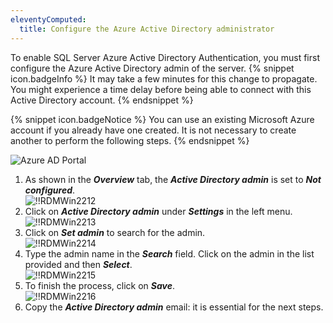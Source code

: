 ```yaml
---
eleventyComputed:
  title: Configure the Azure Active Directory administrator
---
```

To enable SQL Server Azure Active Directory Authentication, you must first configure the Azure Active Directory admin of the server. 
{% snippet icon.badgeInfo %} 
It may take a few minutes for this change to propagate. You might experience a time delay before being able to connect with this Active Directory account. 
{% endsnippet %}
 
{% snippet icon.badgeNotice %} 
You can use an existing Microsoft Azure account if you already have one created. It is not necessary to create another to perform the following steps. 
{% endsnippet %}
 
![Azure AD Portal](https://webdevolutions.azureedge.net/docs/en/rdm/windows/clip11581.png) 

1. As shown in the ***Overview*** tab, the ***Active Directory admin*** is set to ***Not configured***.  
![!!RDMWin2212](https://webdevolutions.azureedge.net/docs/en/rdm/windows/RDMWin2212.png) 
1. Click on ***Active Directory admin*** under ***Settings*** in the left menu.  
![!!RDMWin2213](https://webdevolutions.azureedge.net/docs/en/rdm/windows/RDMWin2213.png) 
1. Click on ***Set admin*** to search for the admin.  
![!!RDMWin2214](https://webdevolutions.azureedge.net/docs/en/rdm/windows/RDMWin2214.png) 
1. Type the admin name in the ***Search*** field. Click on the admin in the list provided and then ***Select***.  
![!!RDMWin2215](https://webdevolutions.azureedge.net/docs/en/rdm/windows/RDMWin2215.png) 
1. To finish the process, click on ***Save***.  
![!!RDMWin2216](https://webdevolutions.azureedge.net/docs/en/rdm/windows/RDMWin2216.png) 
1. Copy the ***Active Directory admin*** email: it is essential for the next steps. 

